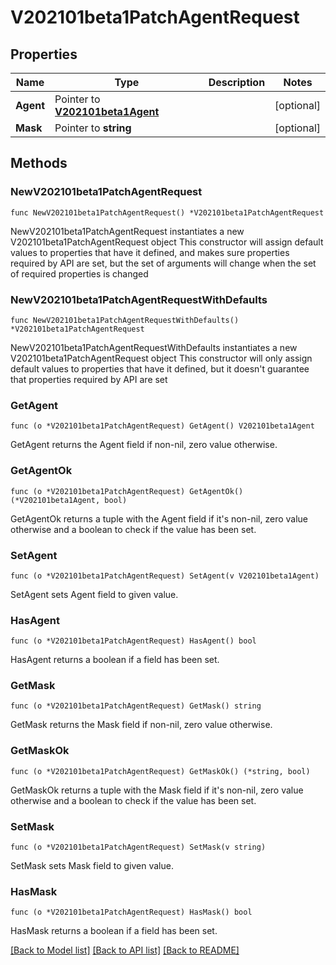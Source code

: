 # V202101beta1PatchAgentRequest

## Properties

Name | Type | Description | Notes
------------ | ------------- | ------------- | -------------
**Agent** | Pointer to [**V202101beta1Agent**](V202101beta1Agent.md) |  | [optional] 
**Mask** | Pointer to **string** |  | [optional] 

## Methods

### NewV202101beta1PatchAgentRequest

`func NewV202101beta1PatchAgentRequest() *V202101beta1PatchAgentRequest`

NewV202101beta1PatchAgentRequest instantiates a new V202101beta1PatchAgentRequest object
This constructor will assign default values to properties that have it defined,
and makes sure properties required by API are set, but the set of arguments
will change when the set of required properties is changed

### NewV202101beta1PatchAgentRequestWithDefaults

`func NewV202101beta1PatchAgentRequestWithDefaults() *V202101beta1PatchAgentRequest`

NewV202101beta1PatchAgentRequestWithDefaults instantiates a new V202101beta1PatchAgentRequest object
This constructor will only assign default values to properties that have it defined,
but it doesn't guarantee that properties required by API are set

### GetAgent

`func (o *V202101beta1PatchAgentRequest) GetAgent() V202101beta1Agent`

GetAgent returns the Agent field if non-nil, zero value otherwise.

### GetAgentOk

`func (o *V202101beta1PatchAgentRequest) GetAgentOk() (*V202101beta1Agent, bool)`

GetAgentOk returns a tuple with the Agent field if it's non-nil, zero value otherwise
and a boolean to check if the value has been set.

### SetAgent

`func (o *V202101beta1PatchAgentRequest) SetAgent(v V202101beta1Agent)`

SetAgent sets Agent field to given value.

### HasAgent

`func (o *V202101beta1PatchAgentRequest) HasAgent() bool`

HasAgent returns a boolean if a field has been set.

### GetMask

`func (o *V202101beta1PatchAgentRequest) GetMask() string`

GetMask returns the Mask field if non-nil, zero value otherwise.

### GetMaskOk

`func (o *V202101beta1PatchAgentRequest) GetMaskOk() (*string, bool)`

GetMaskOk returns a tuple with the Mask field if it's non-nil, zero value otherwise
and a boolean to check if the value has been set.

### SetMask

`func (o *V202101beta1PatchAgentRequest) SetMask(v string)`

SetMask sets Mask field to given value.

### HasMask

`func (o *V202101beta1PatchAgentRequest) HasMask() bool`

HasMask returns a boolean if a field has been set.


[[Back to Model list]](../README.md#documentation-for-models) [[Back to API list]](../README.md#documentation-for-api-endpoints) [[Back to README]](../README.md)


